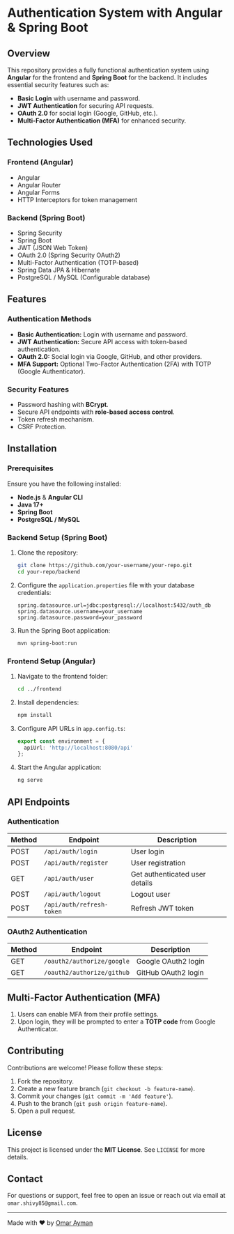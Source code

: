 # Authentication System with Angular & Spring Boot

## Overview
This repository provides a fully functional authentication system using **Angular** for the frontend and **Spring Boot** for the backend. It includes essential security features such as:

- **Basic Login** with username and password.
- **JWT Authentication** for securing API requests.
- **OAuth 2.0** for social login (Google, GitHub, etc.).
- **Multi-Factor Authentication (MFA)** for enhanced security.

## Technologies Used

### Frontend (Angular)
- Angular
- Angular Router
- Angular Forms
- HTTP Interceptors for token management

### Backend (Spring Boot)
- Spring Security
- Spring Boot
- JWT (JSON Web Token)
- OAuth 2.0 (Spring Security OAuth2)
- Multi-Factor Authentication (TOTP-based)
- Spring Data JPA & Hibernate
- PostgreSQL / MySQL (Configurable database)

## Features

### Authentication Methods
- **Basic Authentication:** Login with username and password.
- **JWT Authentication:** Secure API access with token-based authentication.
- **OAuth 2.0:** Social login via Google, GitHub, and other providers.
- **MFA Support:** Optional Two-Factor Authentication (2FA) with TOTP (Google Authenticator).

### Security Features
- Password hashing with **BCrypt**.
- Secure API endpoints with **role-based access control**.
- Token refresh mechanism.
- CSRF Protection.

## Installation

### Prerequisites
Ensure you have the following installed:
- **Node.js** & **Angular CLI**
- **Java 17+**
- **Spring Boot**
- **PostgreSQL / MySQL**

### Backend Setup (Spring Boot)

1. Clone the repository:
   ```sh
   git clone https://github.com/your-username/your-repo.git
   cd your-repo/backend
   ```

2. Configure the `application.properties` file with your database credentials:
   ```properties
   spring.datasource.url=jdbc:postgresql://localhost:5432/auth_db
   spring.datasource.username=your_username
   spring.datasource.password=your_password
   ```

3. Run the Spring Boot application:
   ```sh
   mvn spring-boot:run
   ```

### Frontend Setup (Angular)

1. Navigate to the frontend folder:
   ```sh
   cd ../frontend
   ```

2. Install dependencies:
   ```sh
   npm install
   ```

3. Configure API URLs in `app.config.ts`:
   ```typescript
   export const environment = {
     apiUrl: 'http://localhost:8080/api'
   };
   ```

4. Start the Angular application:
   ```sh
   ng serve
   ```

## API Endpoints

### Authentication
| Method | Endpoint | Description |
|--------|---------|-------------|
| POST | `/api/auth/login` | User login |
| POST | `/api/auth/register` | User registration |
| GET | `/api/auth/user` | Get authenticated user details |
| POST | `/api/auth/logout` | Logout user |
| POST | `/api/auth/refresh-token` | Refresh JWT token |

### OAuth2 Authentication
| Method | Endpoint | Description |
|--------|---------|-------------|
| GET | `/oauth2/authorize/google` | Google OAuth2 login |
| GET | `/oauth2/authorize/github` | GitHub OAuth2 login |

## Multi-Factor Authentication (MFA)
1. Users can enable MFA from their profile settings.
2. Upon login, they will be prompted to enter a **TOTP code** from Google Authenticator.

## Contributing
Contributions are welcome! Please follow these steps:
1. Fork the repository.
2. Create a new feature branch (`git checkout -b feature-name`).
3. Commit your changes (`git commit -m 'Add feature'`).
4. Push to the branch (`git push origin feature-name`).
5. Open a pull request.

## License
This project is licensed under the **MIT License**. See `LICENSE` for more details.

## Contact
For questions or support, feel free to open an issue or reach out via email at `omar.shivy85@gmail.com`.

---
Made with ❤️ by [Omar Ayman](https://github.com/your-username)

